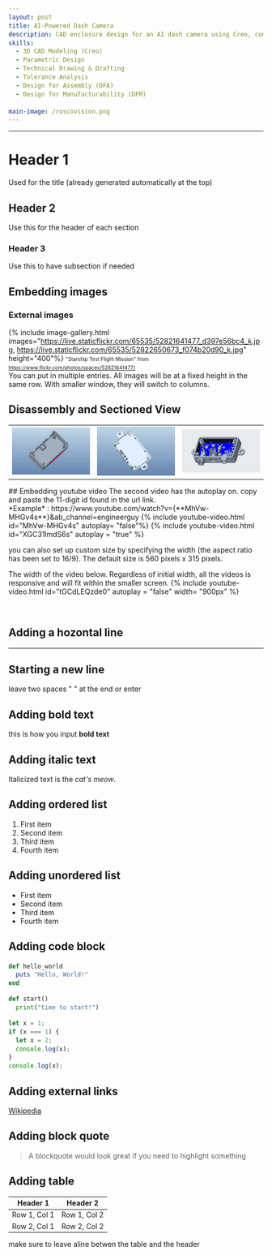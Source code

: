 ```yaml
---
layout: post
title: AI-Powered Dash Camera
description: CAD enclosure design for an AI dash camera using Creo, completed during an internship at VIA Technologies for the company's client, Rosco Vision.
skills: 
  - 3D CAD Modeling (Creo)
  - Parametric Design
  - Technical Drawing & Drafting
  - Tolerance Analysis
  - Design for Assembly (DFA)
  - Design for Manufacturability (DFM)

main-image: /roscovision.png
---
```


---
# Header 1 
Used for the title (already generated automatically at the top)
## Header 2  
Use this for the header of each section
### Header 3 
Use this to have subsection if needed


## Embedding images 
### External images
{% include image-gallery.html images="https://live.staticflickr.com/65535/52821641477_d397e56bc4_k.jpg, https://live.staticflickr.com/65535/52822650673_f074b20d90_k.jpg" height="400"%}
<span style="font-size: 10px">"Starship Test Flight Mission" from https://www.flickr.com/photos/spacex/52821641477/</span>  
You can put in multiple entries. All images will be at a fixed height in the same row. With smaller window, they will switch to columns.  

## Disassembly and Sectioned View
<table><tr>
<td><img src=noasm1.png border=0></td>
<td><img src=noasm2.png border=0></td>
<td><img src=noasm3.png border=0></td>
</tr></table>
## Embedding youtube video
The second video has the autoplay on. copy and paste the 11-digit id found in the url link. <br>
*Example* : https://www.youtube.com/watch?v={**MhVw-MHGv4s**}&ab_channel=engineerguy
{% include youtube-video.html id="MhVw-MHGv4s" autoplay= "false"%}
{% include youtube-video.html id="XGC31lmdS6s" autoplay = "true" %}

you can also set up custom size by specifying the width (the aspect ratio has been set to 16/9). The default size is 560 pixels x 315 pixels.  

The width of the video below. Regardless of initial width, all the videos is responsive and will fit within the smaller screen.
{% include youtube-video.html id="tGCdLEQzde0" autoplay = "false" width= "900px" %}  

<br>

## Adding a hozontal line
---

## Starting a new line
leave two spaces "  " at the end or enter <br>

## Adding bold text
this is how you input **bold text**

## Adding italic text
Italicized text is the *cat's meow*.

## Adding ordered list
1. First item
2. Second item
3. Third item
4. Fourth item

## Adding unordered list
- First item
- Second item
- Third item
- Fourth item

## Adding code block
```ruby
def hello_world
  puts "Hello, World!"
end
```

```python
def start()
  print("time to start!")
```

```javascript
let x = 1;
if (x === 1) {
  let x = 2;
  console.log(x);
}
console.log(x);

```

## Adding external links
[Wikipedia](https://en.wikipedia.org)


## Adding block quote
> A blockquote would look great if you need to highlight something


## Adding table 

| Header 1 | Header 2 |
|----------|----------|
| Row 1, Col 1 | Row 1, Col 2 |
| Row 2, Col 1 | Row 2, Col 2 |

make sure to leave aline betwen the table and the header


